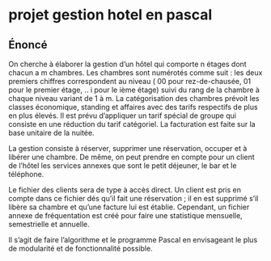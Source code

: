 projet gestion hotel en pascal
==============================

## Énoncé

On cherche à élaborer la gestion d’un hôtel qui comporte n étages dont chacun a m chambres. Les chambres sont numérotés comme suit : les deux premiers chiffres correspondent au niveau ( 00 pour rez-de-chausée, 01 pour le premier étage, .. i pour le ième étage) suivi du rang de la chambre à chaque niveau variant de 1 à m. La catégorisation des chambres prévoit les classes économique, standing et affaires avec des tarifs respectifs de plus en plus élevés. Il est prévu d’appliquer un tarif spécial de groupe qui consiste en une réduction du tarif catégoriel. La facturation est faite sur la base unitaire de la nuitée.

La gestion consiste à réserver, supprimer une réservation, occuper et à libérer une chambre. De même, on peut prendre en compte pour un client de l’hôtel les services annexes que sont le petit déjeuner, le bar et le téléphone.

Le fichier des clients sera de type à accès direct. Un client est pris en compte dans ce fichier dés qu’il fait une réservation ; il en est supprimé s’il libère sa chambre et qu’une facture lui est établie. Cependant, un fichier annexe de fréquentation est créé pour faire une statistique mensuelle, semestrielle et annuelle.

Il s’agit de faire l’algorithme et le programme Pascal en envisageant le plus de modularité et de fonctionnalité possible.
